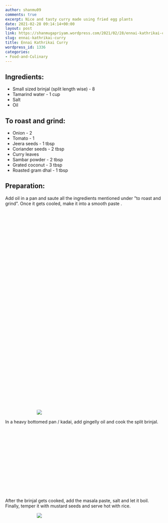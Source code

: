 ```yaml
---
author: shanmu09
comments: true
excerpt: Nice and tasty curry made using fried egg plants
date: 2021-02-28 09:14:14+00:00
layout: post
link: https://shanmugapriyam.wordpress.com/2021/02/28/ennai-kathrikai-curry/
slug: ennai-kathrikai-curry
title: Ennai Kathrikai Curry
wordpress_id: 1336
categories:
- Food-and-Culinary
---
```

<style>
.square {
    float:left;
    width: 49%;
    border-radius:5%;
    padding-bottom : 40%; /* = width for a 1:1 aspect ratio */
    margin:0.5%;
    background-position:center center;
    background-repeat:no-repeat;
    background-size:cover; /* you change this to "contain" if you don't want the images to be cropped */
}
	
#break {
    clear:both;
}

.img_1{background-image:url('https://shanmugapriyam.files.wordpress.com/2020/11/00100lrportrait_00100_burst20200414164616213_cover.jpg');}
.img_2{background-image:url('https://shanmugapriyam.files.wordpress.com/2020/11/00000img_00000_burst20200414165232109_cover-1.jpg');}
.img_3{background-image:url('https://shanmugapriyam.files.wordpress.com/2020/11/00000img_00000_burst20200414164933034_cover.jpg');}
.img_4{background-image:url('https://shanmugapriyam.files.wordpress.com/2020/11/00000portrait_00000_burst20200414165923875.jpg');}
.img_5{background-image:url('https://shanmugapriyam.files.wordpress.com/2020/11/00000img_00000_burst20200414170053810_cover-1.jpg');}
.img_6{background-image:url('https://shanmugapriyam.files.wordpress.com/2020/11/00000img_00000_burst20200414170011458_cover.jpg');}
.img_7{background-image:url('https://shanmugapriyam.files.wordpress.com/2020/11/00100lrportrait_00100_burst20201027065801933_cover.jpg');}
.img_8{background-image:url('https://shanmugapriyam.files.wordpress.com/2020/11/00100lrportrait_00100_burst20201027065805160_cover.jpg');}


.resize_fit_center {
    max-width:60%;
    max-height:60%;
    vertical-align: middle;
    display: block;
    margin-left: auto;
    margin-right: auto;
    border-radius:5%;
}

.center {
  margin: auto;
  width: 60%;
}
</style>





## Ingredients:







  * Small sized brinjal (split length wise) - 8
  * Tamarind water - 1 cup
  * Salt
  * Oil






## To roast and grind:







  * Onion - 2
  * Tomato - 1
  * Jeera seeds - 1 tbsp
  * Coriander seeds - 2 tbsp
  * Curry leaves
  * Sambar powder - 2 tbsp
  * Grated coconut - 3 tbsp
  * Roasted gram dhal - 1 tbsp






## Preparation:







Add oil in a pan and saute all the ingredients mentioned under "to roast and grind". Once it gets cooled, make it into a smooth paste .



<div class="square img_1">
</div>
<div class="square img_2">
</div>
<div class="square img_3">
</div>
<div class="square img_4">
</div>
<div class="square img_5">
</div>
<div class="square img_6">
</div>
<div id="break"> </div>
<p/>


<div>
	<img src="https://shanmugapriyam.files.wordpress.com/2020/11/00100lrportrait_00100_burst20201027065901013_cover.jpg"  class="resize_fit_center"/>
</div>
<p/>




In a heavy bottomed pan / kadai, add gingelly oil and cook the split brinjal.



<div class="square img_7">
</div>
<div class="square img_8">
</div>
<div id="break"> </div>
<p/>





After the brinjal gets cooked, add the masala paste, salt and let it boil. Finally, temper it with mustard seeds and serve hot with rice.


<div>
	<img src="https://shanmugapriyam.files.wordpress.com/2020/11/00100lrportrait_00100_burst20201027070655996_cover.jpg?w=1024"  class="resize_fit_center"/>
</div>
<p/>





